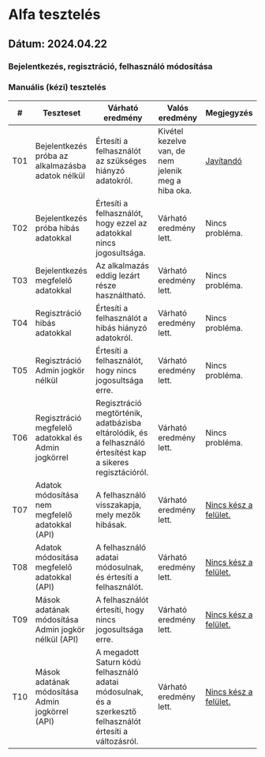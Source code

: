 # Alfa tesztelés

## **Dátum:** 2024.04.22
### Bejelentkezés, regisztráció, felhasználó módosítása
### Manuális (kézi) tesztelés

| # | Teszteset | Várható eredmény | Valós eredmény | Megjegyzés |
|------------|------------|---------------|--------------------|------------|
| T01 | Bejelentkezés próba az alkalmazásba adatok nélkül | Értesíti a felhasználót az szükséges hiányzó adatokról. | Kivétel kezelve van, de nem jelenik meg a hiba oka. | [Javítandó](https://github.com/herbakmarcell/afp2_saturn/issues/127) |
| T02 | Bejelentkezés próba hibás adatokkal  | Értesíti a felhasználót, hogy ezzel az adatokkal nincs jogosultsága. | Várható eredmény lett. | Nincs probléma. |
| T03 | Bejelentkezés megfelelő adatokkal | Az alkalmazás eddig lezárt része használtható. | Várható eredmény lett. | Nincs probléma. |
| T04 | Regisztráció hibás adatokkal | Értesíti a felhasználót a hibás hiányzó adatokról. | Várható eredmény lett. | Nincs probléma. |
| T05 | Regisztráció Admin jogkör nélkül | Értesíti a felhasználót, hogy nincs jogosultsága erre. | Várható eredmény lett. | Nincs probléma. |
| T06 | Regisztráció megfelelő adatokkal és Admin jogkörrel | Regisztráció megtörténik, adatbázisba eltárolódik, és a felhasználó értesítést kap a sikeres regisztációról. | Várható eredmény lett. | Nincs probléma. |
| T07 | Adatok módosítása nem megfelelő adatokkal (API) | A felhasználó visszakapja, mely mezők hibásak. | Várható eredmény lett. | [Nincs kész a felület.](https://github.com/herbakmarcell/afp2_saturn/issues/82) |
| T08 | Adatok módosítása megfelelő adatokkal (API) | A felhasználó adatai módosulnak, és értesíti a felhasználót. | Várható eredmény lett. | [Nincs kész a felület.](https://github.com/herbakmarcell/afp2_saturn/issues/82) |
| T09 | Mások adatának módosítása Admin jogkör nélkül (API) | A felhasználót értesíti, hogy nincs jogosultsága erre. | Várható eredmény lett. | [Nincs kész a felület.](https://github.com/herbakmarcell/afp2_saturn/issues/82) |
| T10 | Mások adatának módosítása Admin jogkörrel (API)  | A megadott Saturn kódú felhasználó adatai módosulnak, és a szerkesztő felhasználót értesíti a változásról. | Várható eredmény lett. | [Nincs kész a felület.](https://github.com/herbakmarcell/afp2_saturn/issues/82) |
